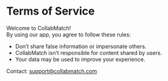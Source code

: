 # Terms of Service

Welcome to CollabMatch!  
By using our app, you agree to follow these rules:

- Don’t share false information or impersonate others.  
- CollabMatch isn’t responsible for content shared by users.  
- Your data may be used to improve your experience.  

Contact: support@collabmatch.com  

